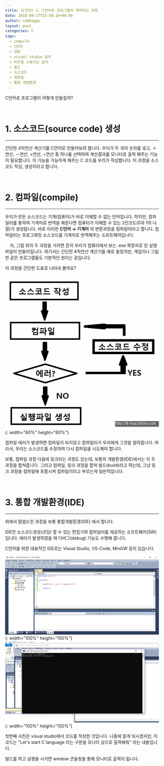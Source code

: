 ```yaml
---
title: (C언어) 1. C언어로 프로그램이 제작되는 과정
date: 2018-09-27T15:50:10+09:00
author: nobbaggu
layout: post
categories: C
tags:
  - compile
  - C언어
  - IDE
  - visual studio 설치
  - 비주얼 스튜디오 설치
  - 빌드
  - 소스코드
  - 컴파일
  - 통합 개발환경
---
```

C언어로 프로그램이 어떻게 만들질까?

&nbsp;
# 1. 소스코드(source code) 생성
***

간단한 4칙연산 계산기를 C언어로 만들어보려 합니다. 우리가 두 개의 숫자를 넣고, ＋연산, －연산, ×연산, ÷연산 중 하나를 선택하여 계산결과를 모니터로 출력 해주는 기능이 필요합니다. 이 기능을 가능하게 해주는 C 코드를 우리가 작성합니다. 이 과정을 소스코드 작성, 생성이라고 합니다.

&nbsp;
&nbsp;
# 2. 컴파일(compile)
***

우리가 만든 소스코드는 기계(컴퓨터)가 바로 이해할 수 없는 언어입니다. 하지만, 컴파일러를 통하여 기계어로 번역을 해준다면 컴퓨터가 이해할 수 있는 2진코드(0과 1의 나열)가 생성됩니다. 바로 이러한 **C언어 → 기계어** 의 변환과정을 컴파일이라고 합니다. 컴파일러는 프로그래밍 소스코드를 기계어로 번역해주는 소프트웨어입니다.

&nbsp;
&nbsp;
자, 그럼 위의 두 과정을 거치면 흔히 우리가 컴퓨터에서 보는 .exe 확장자로 된 실행파일이 만들어집니다. 여기서는 간단한 4칙연산 계산기를 예로 들었지만, 게임이나 그림판 같은 프로그램들도 기본적인 원리는 같습니다.

이 과정을 간단한 도표로 나타내 볼까요?

![1-5](/images/2018/09/1-5.jpg){: width="60%" height="60%"}

컴파일 에러가 발생하면 컴파일이 되지않고 컴파일러가 우리에게 그것을 알려줍니다. 따라서, 우리는 소스코드를 수정하여 다시 컴파일을 시도해야 합니다.

보통, 컴파일 과정 다음에 링크라는 과정도 있는데, 보통의 개발환경(IDE)에서는 이 두 과정을 합쳐줍니다. 그리고 컴파일, 링크 과정을 합쳐 빌드(build)라고 하는데, 그냥 링크 과정을 컴파일에 포함시켜 컴파일이라고 부르는게 일반적입니다.

&nbsp;
&nbsp;
# 3. 통합 개발환경(IDE)
***

위에서 말씀드린 과정을 보통 통합개발환경(IDE) 에서 합니다.

IDE란 소스코드생성(코딩) 할 수 있는 편집기와 컴파일러를 제공하는 소프트웨어(SW) 입니다. 에러가 발생하였을 때 디버그(debug) 기능도 수행해 줍니다.

C언어를 위한 대표적인 IDE로는 Visual Studio, VS-Code, MinGW 등이 있습니다.

![2-1](/images/2018/09/2-1.png){: width="100%" height="100%"}
![3](/images/2018/09/3.png){: width="100%" height="100%"}

첫번째 사진은 visual studio에서 코드를 작성한 것입니다. 나중에 알게 되시겠지만, 이 코드는 "Let's start C language 라는 구문을 모니터 상으로 출력해줘" 라는 내용입니다.

빌드를 하고 실행을 시키면 window 콘솔창을 통해 모니터로 출력이 됩니다.